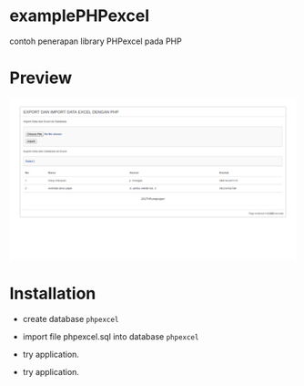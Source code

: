 # examplePHPexcel
contoh penerapan library PHPexcel pada PHP

# Preview
![Alt text](https://raw.githubusercontent.com/yaqien378/examplePHPexcel/master/preview.png "preview")


# Installation
* create database `phpexcel`
* import file phpexcel.sql into database `phpexcel`
* try application.

* try application.
